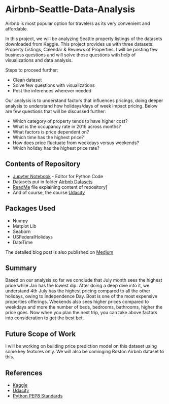 # Airbnb-Seattle-Data-Analysis

Airbnb is most popular option for travelers as its very convenient and affordable. 

In this project, we will be analyzing Seattle property listings of the datasets downloaded from Kaggle. This project provides us with three datasets: Property Listings, Calendar & Reviews of Properties. I will be posting few business questions and will solve those questions with help of visualizations and data analysis.

Steps to proceed further:
- Clean dataset
- Solve few questions with visualizations
- Post the inferences wherever needed

Our analysis is to understand factors that influences pricings, doing deeper analysis to understand how holidays/days of week impact pricing. Below are few questions that will be discussed further:
- Which category of property tends to have higher cost?
- What is the occupancy rate in 2016 across months?
- What factors is price dependent on?
- Which time has the highest price?
- How does price fluctuate from weekdays versus weekends?
- Which holiday has the highest price rate?

## Contents of Repository
- [Jupyter Notebook](https://jupyter.org/) - Editor for Python Code
- Datasets put in folder [Airbnb Datasets](https://github.com/chetnashahi/Airbnb-Seattle-Data-Analysis/tree/master/Airbnb%20Datasets)
- [ReadMe](https://github.com/chetnashahi/Airbnb-Seattle-Data-Analysis/blob/master/README.md) file explaining content of repository]
- And of course, the course [Udacity](https://classroom.udacity.com/)

## Packages Used 

-  Numpy
-  Matplot Lib
-  Seaborn
-  USFederalHolidays
-  DateTime

The detailed blog post is also published on [Medium](https://chetna-shahi31.medium.com/airbnb-seattle-data-analysis-a39a3481fc7b)

## Summary
Based on our analysis so far we conclude that July month sees the highest price while Jan has the lowest dip. After doing a deep dive into it, we understand 4th July has the highest pricing compared to all the other holidays, owing to Independence Day. Boat is one of the most expensive properties offerings. Weekends also sees higher prices compared to weekdays and more the number of beds, bedrooms, bathrooms, higher the price goes. Now when you plan the next trip, you can take above factors into consideration to get the best bet.

## Future Scope of Work
I will be working on building price prediction model on this dataset using some key features only. We will also be cominging Boston Airbnb dataset to this.

## References
- [Kaggle](https://www.kaggle.com/)
- [Udacity](https://classroom.udacity.com/)
- [Python PEP8 Standards](https://www.python.org/dev/peps/pep-0008/)
